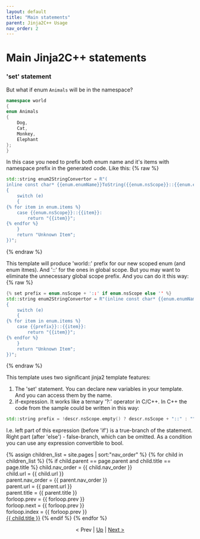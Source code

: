 ```yaml
---
layout: default
title: "Main statements"
parent: Jinja2C++ Usage
nav_order: 2
---
```


# Main Jinja2C++ statements

### 'set' statement
But what if enum `Animals` will be in the namespace?

```c++
namespace world
{
enum Animals
{
    Dog,
    Cat,
    Monkey,
    Elephant
};
}
```
In this case you need to prefix both enum name and it's items with namespace prefix in the generated code. Like this:
{% raw %}
```c++
std::string enum2StringConvertor = R"(
inline const char* {{enum.enumName}}ToString({{enum.nsScope}}::{{enum.enumName}} e)
{
    switch (e)
    {
{% for item in enum.items %}
    case {{enum.nsScope}}::{{item}}:
        return "{{item}}";
{% endfor %}
    }
    return "Unknown Item";
})";
```
{% endraw %}

This template will produce 'world::' prefix for our new scoped enum (and enum itmes). And '::' for the ones in global scope. But you may want to eliminate the unnecessary global scope prefix. And you can do it this way:
{% raw %}
```c++
{% set prefix = enum.nsScope + '::' if enum.nsScope else '' %}
std::string enum2StringConvertor = R"(inline const char* {{enum.enumName}}ToString({{prefix}}::{{enum.enumName}} e)
{
    switch (e)
    {
{% for item in enum.items %}
    case {{prefix}}::{{item}}:
        return "{{item}}";
{% endfor %}
    }
    return "Unknown Item";
})";
```
{% endraw %}

This template uses two significant jinja2 template features:
1. The 'set' statement. You can declare new variables in your template. And you can access them by the name.
2. if-expression. It works like a ternary '?:' operator in C/C++. In C++ the code from the sample could be written in this way:
```c++
std::string prefix = !descr.nsScope.empty() ? descr.nsScope + "::" : "";
```
I.e. left part of this expression (before 'if') is a true-branch of the statement. Right part (after 'else') - false-branch, which can be omitted. As a condition you can use any expression convertible to bool.

{% assign children_list = site.pages | sort:"nav_order" %}
{% for child in children_list %}
  {% if child.parent == page.parent and  child.title == page.title %}
    child.nav_order = {{ child.nav_order }}</br>
    child.url = {{ child.url }}</br>
    parent.nav_order = {{ parent.nav_order }}</br>
    parent.url = {{ parent.url }}</br>
    parent.title = {{ parent.title }}</br>
    forloop.prev = {{ forloop.prev }}</br>
    forloop.next = {{ forloop.prev }}</br>
    forloop.index = {{ forloop.prev }}</br>
    <a href="{{ child.url | absolute_url }}">{{ child.title }}</a>
  {% endif %}
{% endfor %}
<p><div align="center">&lt; Prev | <a href="{{ page.parent.url }}">Up</a> | <a href="main_statements.html">Next &gt;</a></div></p>

